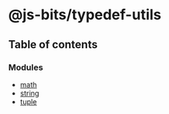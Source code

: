 # @js-bits/typedef-utils

## Table of contents

### Modules

- [math](modules/math.md)
- [string](modules/string.md)
- [tuple](modules/tuple.md)
